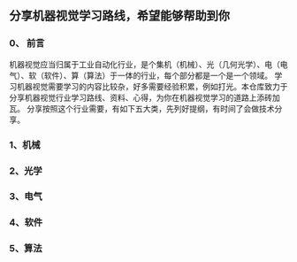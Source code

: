 ## 分享机器视觉学习路线，希望能够帮助到你
### 0、 前言
机器视觉应当归属于工业自动化行业，是个集机（机械）、光（几何光学）、电（电气）、软（软件）、算（算法）于一体的行业，每个部分都是一个是一个领域。
学习机器视觉需要学习的内容比较杂，好多需要经验积累，例如打光。本仓库致力于分享机器视觉行业学习路线、资料、心得，为你在机器视觉学习的道路上添砖加瓦。
分享按照这个行业需要，有如下五大类，先列好提纲，有时间了会做技术分享。
### 1、机械

### 2、光学

### 3、电气

### 4、软件

### 5、算法
